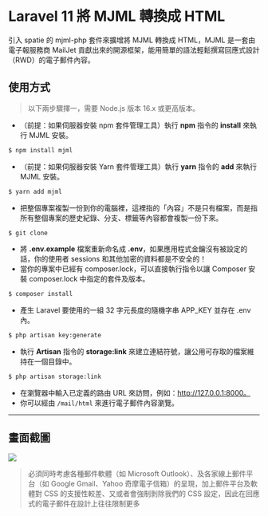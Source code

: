 # Laravel 11 將 MJML 轉換成 HTML

引入 spatie 的 mjml-php 套件來擴增將 MJML 轉換成 HTML，MJML 是一套由電子報服務商 MailJet 貢獻出來的開源框架，能用簡單的語法輕鬆撰寫回應式設計（RWD）的電子郵件內容。

## 使用方式
> 以下兩步驟擇一，需要 Node.js 版本 16.x 或更高版本。
- （前提：如果伺服器安裝 npm 套件管理工具）執行 __npm__ 指令的 __install__ 來執行 MJML 安裝。
```sh
$ npm install mjml
```
- （前提：如果伺服器安裝 Yarn 套件管理工具）執行 __yarn__ 指令的 __add__ 來執行 MJML 安裝。
```sh
$ yarn add mjml
```
- 把整個專案複製一份到你的電腦裡，這裡指的「內容」不是只有檔案，而是指所有整個專案的歷史紀錄、分支、標籤等內容都會複製一份下來。
```sh
$ git clone
```
- 將 __.env.example__ 檔案重新命名成 __.env__，如果應用程式金鑰沒有被設定的話，你的使用者 sessions 和其他加密的資料都是不安全的！
- 當你的專案中已經有 composer.lock，可以直接執行指令以讓 Composer 安裝 composer.lock 中指定的套件及版本。
```sh
$ composer install
```
- 產生 Laravel 要使用的一組 32 字元長度的隨機字串 APP_KEY 並存在 .env 內。
```sh
$ php artisan key:generate
```
- 執行 __Artisan__ 指令的 __storage:link__ 來建立連結符號，讓公用可存取的檔案維持在一個目錄中。
```sh
$ php artisan storage:link
```
- 在瀏覽器中輸入已定義的路由 URL 來訪問，例如：http://127.0.0.1:8000。
- 你可以經由 `/mail/html` 來進行電子郵件內容瀏覽。

----

## 畫面截圖
![](https://i.imgur.com/67cSbtx.png)
> 必須同時考慮各種郵件軟體（如 Microsoft Outlook）、及各家線上郵件平台（如 Google Gmail、Yahoo 奇摩電子信箱）的呈現，加上郵件平台及軟體對 CSS 的支援性較差、又或者會強制剝除我們的 CSS 設定，因此在回應式的電子郵件在設計上往往限制更多

